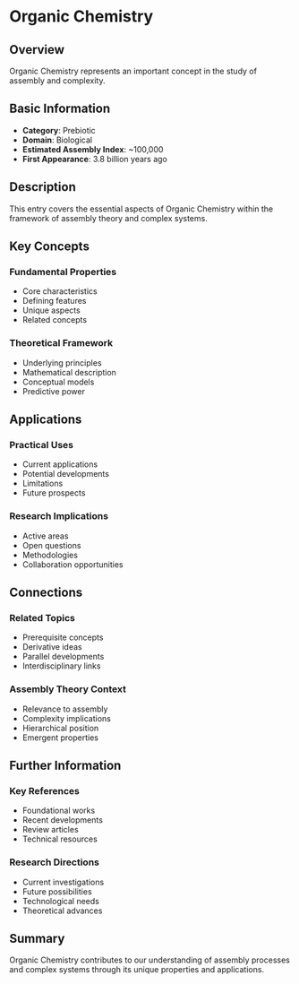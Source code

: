 # Organic Chemistry

## Overview

Organic Chemistry represents an important concept in the study of assembly and complexity.

## Basic Information

- **Category**: Prebiotic
- **Domain**: Biological
- **Estimated Assembly Index**: ~100,000
- **First Appearance**: 3.8 billion years ago

## Description

This entry covers the essential aspects of Organic Chemistry within the framework of assembly theory and complex systems.

## Key Concepts

### Fundamental Properties
- Core characteristics
- Defining features
- Unique aspects
- Related concepts

### Theoretical Framework
- Underlying principles
- Mathematical description
- Conceptual models
- Predictive power

## Applications

### Practical Uses
- Current applications
- Potential developments
- Limitations
- Future prospects

### Research Implications
- Active areas
- Open questions
- Methodologies
- Collaboration opportunities

## Connections

### Related Topics
- Prerequisite concepts
- Derivative ideas
- Parallel developments
- Interdisciplinary links

### Assembly Theory Context
- Relevance to assembly
- Complexity implications
- Hierarchical position
- Emergent properties

## Further Information

### Key References
- Foundational works
- Recent developments
- Review articles
- Technical resources

### Research Directions
- Current investigations
- Future possibilities
- Technological needs
- Theoretical advances

## Summary

Organic Chemistry contributes to our understanding of assembly processes and complex systems through its unique properties and applications.
